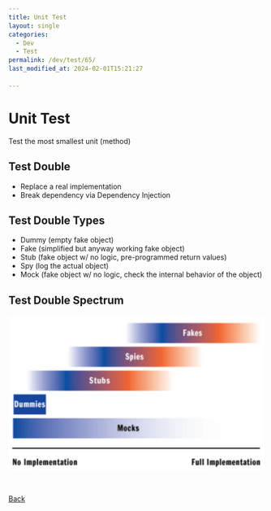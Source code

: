 ```yaml
---
title: Unit Test
layout: single
categories:
  - Dev
  - Test
permalink: /dev/test/65/
last_modified_at: 2024-02-01T15:21:27

---
```


# Unit Test

Test the most smallest unit (method)

## Test Double

- Replace a real implementation
- Break dependency via Dependency Injection

## Test Double Types

- Dummy (empty fake object)
- Fake (simplified but anyway working fake object)
- Stub (fake object w/ no logic, pre-programmed return values)
- Spy (log the actual object)
- Mock (fake object w/ no logic, check the internal behavior of the object)

## Test Double Spectrum

![Test Double Spectrum](/assets/images/dev/test/test_double_spectrum.png)

<br>

[Back](/dev/test/)